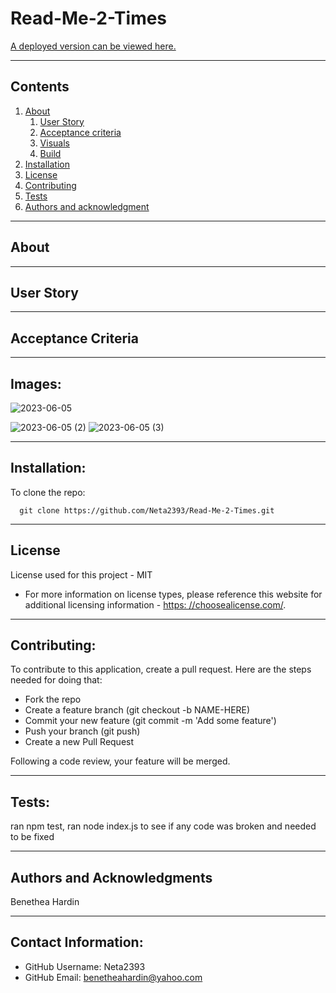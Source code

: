 
  
# Read-Me-2-Times

  

  

  [A deployed version can be viewed here.]()
  
---
## Contents

1. [About](#about)
    1. [User Story](#user%20story)
    2. [Acceptance criteria](#acceptance%20criteria)
    3. [Visuals](#visuals)
    4. [Build](#build)
2. [Installation](#installation)
3. [License](#license)
4. [Contributing](#contributing)
5. [Tests](#tests)
6. [Authors and acknowledgment](#authors%20and%20acknowledgment)

---
## About

  

---

## User Story
  

---

## Acceptance Criteria
  
  
---
## Images:

 ![2023-06-05](https://github.com/Neta2393/Read-Me-2-Times/assets/128006949/82e877d9-e52d-4ffa-a73c-3730e1607da0)

![2023-06-05 (2)](https://github.com/Neta2393/Read-Me-2-Times/assets/128006949/c17afce6-f562-47dc-86ff-56edec4acbfe)
![2023-06-05 (3)](https://github.com/Neta2393/Read-Me-2-Times/assets/128006949/cec7e65b-5539-4990-b40d-d17141a0c730)

---

## Installation:


  To clone the repo:
  
      git clone https://github.com/Neta2393/Read-Me-2-Times.git
  
---

## License
  License used for this project - MIT
  * For more information on license types, please reference this website
  for additional licensing information - [https: //choosealicense.com/](https://choosealicense.com/).

---

## Contributing:
  
  To contribute to this application, create a pull request.
  Here are the steps needed for doing that:
  - Fork the repo
  - Create a feature branch (git checkout -b NAME-HERE)
  - Commit your new feature (git commit -m 'Add some feature')
  - Push your branch (git push)
  - Create a new Pull Request

  Following a code review, your feature will be merged.


---

## Tests:
  ran npm test, ran node index.js to see if any code was broken and needed to be fixed

---

## Authors and Acknowledgments
  Benethea Hardin

---

## Contact Information:
* GitHub Username: Neta2393
* GitHub Email: benetheahardin@yahoo.com
  
